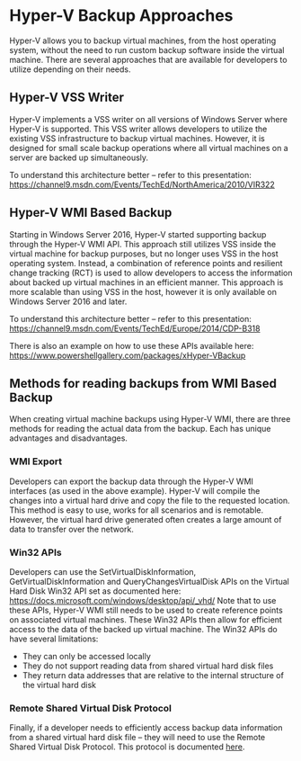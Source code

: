 # Hyper-V Backup Approaches
Hyper-V allows you to backup virtual machines, from the host operating system, without the need to run custom backup software inside the virtual machine.  There are several approaches that are available for developers to utilize depending on their needs.
## Hyper-V VSS Writer
Hyper-V implements a VSS writer on all versions of Windows Server where Hyper-V is supported.  This VSS writer allows developers to utilize the existing VSS infrastructure to backup virtual machines.  However, it is designed for small scale backup operations where all virtual machines on a server are backed up simultaneously.

To understand this architecture better – refer to this presentation: https://channel9.msdn.com/Events/TechEd/NorthAmerica/2010/VIR322
## Hyper-V WMI Based Backup
Starting in Windows Server 2016, Hyper-V started supporting backup through the Hyper-V WMI API.  This approach still utilizes VSS inside the virtual machine for backup purposes, but no longer uses VSS in the host operating system.  Instead, a combination of reference points and resilient change tracking (RCT) is used to allow developers to access the information about backed up virtual machines in an efficient manner.  This approach is more scalable than using VSS in the host, however it is only available on Windows Server 2016 and later.

To understand this architecture better – refer to this presentation:
https://channel9.msdn.com/Events/TechEd/Europe/2014/CDP-B318 

There is also an example on how to use these APIs available here:
https://www.powershellgallery.com/packages/xHyper-VBackup
## Methods for reading backups from WMI Based Backup
When creating virtual machine backups using Hyper-V WMI, there are three methods for reading the actual data from the backup.  Each has unique advantages and disadvantages.
### WMI Export
Developers can export the backup data through the Hyper-V WMI interfaces (as used in the above example).  Hyper-V will compile the changes into a virtual hard drive and copy the file to the requested location.  This method is easy to use, works for all scenarios and is remotable.  However, the virtual hard drive generated often creates a large amount of data to transfer over the network.
### Win32 APIs
Developers can use the SetVirtualDiskInformation, GetVirtualDiskInformation and QueryChangesVirtualDisk APIs on the Virtual Hard Disk Win32 API set as documented here: https://docs.microsoft.com/windows/desktop/api/_vhd/ 
Note that to use these APIs, Hyper-V WMI still needs to be used to create reference points on associated virtual machines.  These Win32 APIs then allow for efficient access to the data of the backed up virtual machine.  The Win32 APIs do have several limitations:
* They can only be accessed locally
* They do not support reading data from shared virtual hard disk files
* They return data addresses that are relative to the internal structure of the virtual hard disk

### Remote Shared Virtual Disk Protocol
Finally, if a developer needs to efficiently access backup data information from a shared virtual hard disk file – they will need to use the Remote Shared Virtual Disk Protocol.  This protocol is documented [here](https://docs.microsoft.com/openspecs/windows_protocols/ms-rsvd/c865c326-47d6-4a91-a62d-0e8f26007d15).
